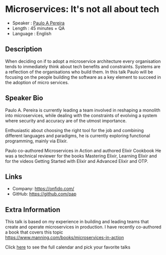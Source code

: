 Microservices: It's not all about tech
=========================

* Speaker   : [Paulo A Pereira](https://pixels.camp/pap)
* Length    : 45 minutes + QA
* Language  : English

Description
-----------

When deciding on if to adopt a microservice architecture every organisation tends to immediately think about tech benefits and constraints. Systems are a reflection of the organisations who build them. In this talk Paulo will be focusing on the people building the software as a key element to succeed in the adoption of micro services.

Speaker Bio
-----------

Paulo A. Pereira is currently leading a team involved in reshaping a monolith into microservices, while dealing with the constraints of evolving a system where security and accuracy are of the utmost importance.

Enthusiastic about choosing the right tool for the job and combining different languages and paradigms, he is currently exploring functional programming, mainly via Elixir.

Paulo co-authored Microservices in Action and authored Elixir Cookbook He was a technical reviewer for the books Mastering Elixir, Learning Elixir and for the videos Getting Started with Elixir and Advanced Elixir and OTP.

Links
-----

* Company: https://onfido.com/
* GitHub: https://github.com/pap

Extra Information
-----------------

This talk is based on my experience in building and leading teams that create and operate microservices in production. I have recently co-authored a book that covers this topic https://www.manning.com/books/microservices-in-action

Click [here][1] to see the full calendar and pick your favorite talks

[1]: https://pixels.camp/schedule/
